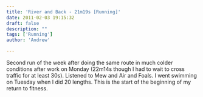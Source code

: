 ```yaml
---
title: 'River and Back - 21m19s [Running]'
date: 2011-02-03 19:15:32
draft: false
description: ""
tags: ['Running']
author: 'Andrew'

---
```


Second run of the week after doing the same route in much colder conditions after work on Monday (22m14s though I had to wait to cross traffic for at least 30s). Listened to Mew and Air and Foals. I went swimming on Tuesday when I did 20 lengths. This is the start of the beginning of my return to fitness.
